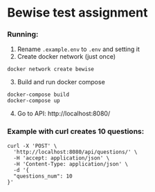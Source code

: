 # Bewise test assignment

### Running:
1. Rename `.example.env` to `.env` and setting it
2. Create docker network (just once)
```
docker network create bewise
```
3. Build and run docker compose
```
docker-compose build
docker-compose up
```
4. Go to API: http://localhost:8080/

### Example with curl creates 10 questions:
```
curl -X 'POST' \
  'http://localhost:8080/api/questions/' \
  -H 'accept: application/json' \
  -H 'Content-Type: application/json' \
  -d '{
  "questions_num": 10
}'
```
